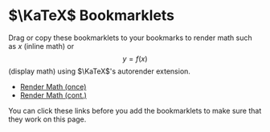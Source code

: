 # $\KaTeX$ Bookmarklets

Drag or copy these bookmarklets to your bookmarks to render math such as $x$
(inline math) or $$y = f(x)$$ (display math) using $\KaTeX$'s autorender
extension.

- <a href="javascript:(function(){window.renderMath=function(){renderMathInElement(document.body,{delimiters:[{left:'$$',right:'$$',display:true},{left:'$',right:'$',display:false}],throwOnError:false});};if(!window.katex){css=document.createElement('link');css.rel='stylesheet';css.href='https://cdn.jsdelivr.net/npm/katex@0.10.0-rc.1/dist/katex.min.css';css.crossorigin='anonymous';script=document.createElement('script');script.src='https://cdn.jsdelivr.net/npm/katex@0.10.0-rc.1/dist/katex.min.js';script.async=false;script.crossorigin='anonymous';autoRender=document.createElement('script');autoRender.src='https://cdn.jsdelivr.net/npm/katex@0.10.0-rc.1/dist/contrib/auto-render.min.js';autoRender.async=false;autoRender.onload=window.renderMath;autoRender.crossorigin='anonymous';document.head.appendChild(css);document.head.appendChild(script);document.head.appendChild(autoRender);}else{renderMath();}})();">Render Math (once)</a>
- <a href="javascript:(function(){window.renderMath=function(){window.setTimeout(window.renderMath,1000);renderMathInElement(document.body,{delimiters:[{left:'$$',right:'$$',display:true},{left:'$',right:'$',display:false}],throwOnError:false});};if(!window.katex){css=document.createElement('link');css.rel='stylesheet';css.href='https://cdn.jsdelivr.net/npm/katex@0.10.0-rc.1/dist/katex.min.css';css.crossorigin='anonymous';script=document.createElement('script');script.src='https://cdn.jsdelivr.net/npm/katex@0.10.0-rc.1/dist/katex.min.js';script.async=false;script.crossorigin='anonymous';autoRender=document.createElement('script');autoRender.src='https://cdn.jsdelivr.net/npm/katex@0.10.0-rc.1/dist/contrib/auto-render.min.js';autoRender.async=false;autoRender.onload=window.renderMath;autoRender.crossorigin='anonymous';document.head.appendChild(css);document.head.appendChild(script);document.head.appendChild(autoRender);}else{renderMath();}})();">Render Math (cont.)</a>

You can click these links before you add the bookmarklets to make sure that
  they work on this page.
